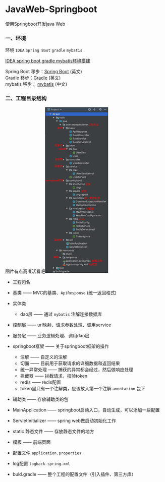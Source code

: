 # JavaWeb-Springboot
使用Springboot开发java Web  

### 一、环境

环境 `IDEA` `Spring Boot` `gradle` `mybatis`<br>

[IDEA spring boot gradle mybatis环境搭建](https://github.com/DerekYanJ/JavaWeb-Springboot/raw/master/doc/%E7%8E%AF%E5%A2%83%E6%90%AD%E5%BB%BA%E5%92%8C%E6%96%B0%E5%BB%BA%E4%B8%80%E4%B8%AASpringboot%2Bgradle%2Bmybatis%E9%A1%B9%E7%9B%AE.docx])  

Spring Boot 移步：[Spring Boot](https://spring.io/projects/spring-boot/) (英文)  
Gradle 移步：[Gradle](https://gradle.org/) (英文)  
mybatis 移步： [mybatis](http://www.mybatis.org/mybatis-3/zh/index.html) (中文)  


### 二、工程目录结构
图片有点高凑活看吧<img src="https://github.com/DerekYanJ/JavaWeb-Springboot/blob/master/img/img1.png" width="200"/>  
* 工程包名 
* 基类 —— MVC的基类、`ApiResponse` (统一返回格式)
* 实体类
  * dao层 —— 通过 `mybatis` 注解连接数据库
* 控制层 —— url映射、请求参数处理、调用service
* 服务层 —— 业务逻辑处理、调用dao层
* springboot框架 —— 关于springboot框架的操作
  * 注解 —— 自定义的注解
  * 切面 —— 目前用于获取请求的详细数据和返回结果
  * 统一异常处理 —— 捕获的异常都会经过，然后做响应处理
  * 拦截器 —— 拦截请求，校验token
  * redis —— redis配置
  * token里只有一个注解类，应该放入第一个注解 `annotation` 包下
* 辅助类 —— 存放辅助类的包
* MainApplication —— springboot启动入口，自动生成，可以添加一些配置
* ServletInitializer —— spring web做启动初始化工作
* static 静态文件 —— 存放静态文件的地方
* 模板 —— 前端页面
* 配置文件 `application.properties`
* log配置 `logback-spring.xml`

* buld.gradle —— 整个工程的配置文件（引入插件、第三方库）
